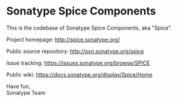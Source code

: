 Sonatype Spice Components
=========================

This is the codebase of Sonatype Spice Components, aka "Spice".

Project homepage:
http://spice.sonatype.org/

Public source repository:
http://svn.sonatype.org/spice

Issue tracking:
https://issues.sonatype.org/browse/SPICE

Public wiki:
https://docs.sonatype.org/display/Spice/Home


Have fun,  
Sonatype Team
